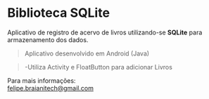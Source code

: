 # Biblioteca SQLite  

Aplicativo de registro de acervo de livros utilizando-se **SQLite** para armazenamento dos dados.  

> Aplicativo desenvolvido em Android (Java)  

> -Utiliza Activity e FloatButton para adicionar Livros  


Para mais informações:  
<felipe.braianitech@gmail.com>
